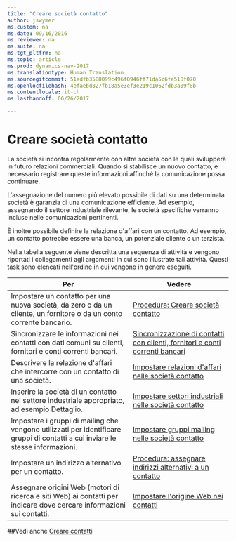 ```yaml
---
title: "Creare società contatto"
author: jswymer
ms.custom: na
ms.date: 09/16/2016
ms.reviewer: na
ms.suite: na
ms.tgt_pltfrm: na
ms.topic: article
ms.prod: dynamics-nav-2017
ms.translationtype: Human Translation
ms.sourcegitcommit: 51adfb3588099c496f0946ff71da5c6fe518f070
ms.openlocfilehash: 4efaebd827fb18a5e3ef3e219c1062fdb3a09f8b
ms.contentlocale: it-ch
ms.lasthandoff: 06/26/2017

---
```

# <a name="create-contact-companies"></a>Creare società contatto
La società si incontra regolarmente con altre società con le quali svilupperà in futuro relazioni commerciali. Quando si stabilisce un nuovo contatto, è necessario registrare queste informazioni affinché la comunicazione possa continuare.

L'assegnazione del numero più elevato possibile di dati su una determinata società è garanzia di una comunicazione efficiente. Ad esempio, assegnando il settore industriale rilevante, le società specifiche verranno incluse nelle comunicazioni pertinenti.

È inoltre possibile definire la relazione d'affari con un contatto. Ad esempio, un contatto potrebbe essere una banca, un potenziale cliente o un terzista.

Nella tabella seguente viene descritta una sequenza di attività e vengono riportati i collegamenti agli argomenti in cui sono illustrate tali attività. Questi task sono elencati nell'ordine in cui vengono in genere eseguiti.

|Per |Vedere |
|---|----|
|Impostare un contatto per una nuova società, da zero o da un cliente, un fornitore o da un conto corrente bancario.|[Procedura: Creare società contatto](marketing-how-create-contact-companies.md)|
|Sincronizzare le informazioni nei contatti con dati comuni su clienti, fornitori e conti correnti bancari.|[Sincronizzazione di contatti con clienti, fornitori e conti correnti bancari](marketing-synchronize-contacts-customers-vendors-bank-accounts.md)|
|Descrivere la relazione d'affari che intercorre con un contatto di una società.|[Impostare relazioni d'affari nelle società contatto](marketing-business-relations.md)|
|Inserire la società di un contatto nel settore industriale appropriato, ad esempio Dettaglio.|[Impostare settori industriali nelle società contatto](marketing-industry-groups.md)|
|Impostare i gruppi di mailing che vengono utilizzati per identificare gruppi di contatti a cui inviare le stesse informazioni.|[Impostare gruppi mailing nelle società contatto](marketing-mailing-groups.md)|
|Impostare un indirizzo alternativo per un contatto.|[Procedura: assegnare indirizzi alternativi a un contatto](marketing-how-assign-alternative-address.md)|
|Assegnare origini Web (motori di ricerca e siti Web) ai contatti per indicare dove cercare informazioni sui contatti.|[Impostare l'origine Web nei contatti](marketing-web-sources.md)|

##<a name="see-also"></a>Vedi anche
[Creare contatti](marketing-create-contact-persons.md)


